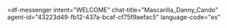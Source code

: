 
<script src="https://www.gstatic.com/dialogflow-console/fast/messenger/bootstrap.js?v=1"></script>
<df-messenger
  intent="WELCOME"
  chat-title="Mascarilla_Danny_Cando"
  agent-id="43223d49-fb12-437a-bcaf-cf75f9aefac5"
  language-code="es"
></df-messenger>
